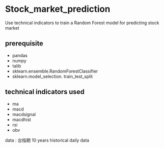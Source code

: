# Stock_market_prediction
Use technical indicators to train a Random Forest model for predicting stock market 

## prerequisite
* pandas
* numpy
* talib
* sklearn.ensemble.RandomForestClassifier
* sklearn.model_selection. train_test_split

## technical indicators used
* ma
* macd
* macdsignal
* macdhist
* rsi
* obv


data : 台指期 10 years historical daily data
